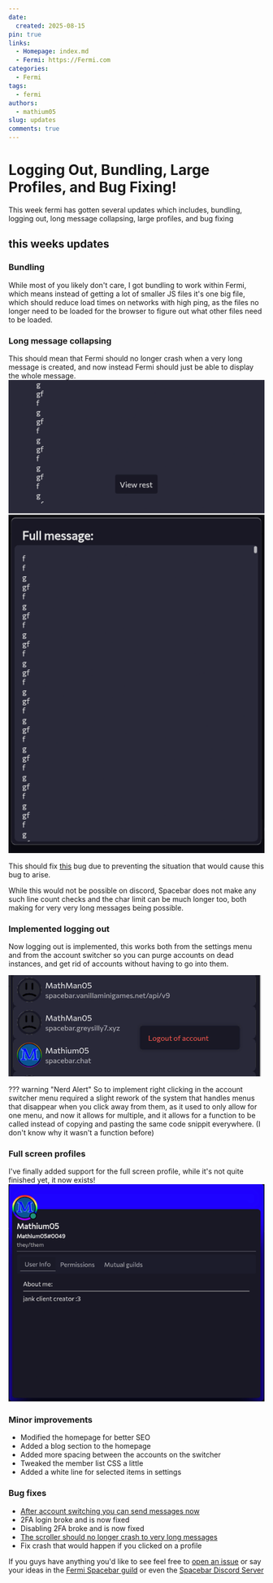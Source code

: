 ```yaml
---
date:
  created: 2025-08-15
pin: true
links:
  - Homepage: index.md
  - Fermi: https://Fermi.com
categories:
  - Fermi
tags:
  - fermi
authors:
  - mathium05
slug: updates
comments: true
---
```


# Logging Out, Bundling, Large Profiles, and Bug Fixing!
This week fermi has gotten several updates which includes, bundling, logging out, long message collapsing, large profiles, and bug fixing

<!-- more -->

## this weeks updates

### Bundling
While most of you likely don't care, I got bundling to work within Fermi, which means instead of getting a lot of smaller JS files it's one big file, which should reduce load times on networks with high ping, as the files no longer need to be loaded for the browser to figure out what other files need to be loaded.

### Long message collapsing
This should mean that Fermi should no longer crash when a very long message is created, and now instead Fermi should just be able to display the whole message.
!["preview of the show more button"](../assets/viewrest.webp)
!["the show more menu"](../assets/fullmessage.webp)

This should fix [this](https://github.com/MathMan05/Fermi/issues/77) bug due to preventing the situation that would cause this bug to arise.

While this would not be possible on discord, Spacebar does not make any such line count checks and the char limit can be much longer too, both making for very very long messages being possible.

### Implemented logging out
Now logging out is implemented, this works both from the settings menu and from the account switcher so you can purge accounts on dead instances, and get rid of accounts without having to go into them.

!["logging out via the account switcher"](../assets/logout.webp)

??? warning "Nerd Alert"
	So to implement right clicking in the account switcher menu required a slight rework of the system that handles menus that disappear when you click away from them, as it used to only allow for one menu, and now it allows for multiple, and it allows for a function to be called instead of copying and pasting the same code snippit everywhere. (I don't know why it wasn't a function before)

### Full screen profiles
I've finally added support for the full screen profile, while it's not quite finished yet, it now exists!
!["example of the new full screen profile"](../assets/profile.webp)

### Minor improvements
* Modified the homepage for better SEO
* Added a blog section to the homepage
* Added more spacing between the accounts on the switcher
* Tweaked the member list CSS a little
* Added a white line for selected items in settings

### Bug fixes
* [After account switching you can send messages now](https://github.com/MathMan05/Fermi/issues/102)
* 2FA login broke and is now fixed
* Disabling 2FA broke and is now fixed
* [The scroller should no longer crash to very long messages](https://github.com/MathMan05/Fermi/issues/77)
* Fix crash that would happen if you clicked on a profile

If you guys have anything you'd like to see feel free to [open an issue](https://github.com/MathMan05/Fermi/issues/new) or say your ideas in the [Fermi Spacebar guild](https://fermi.chat/invite/USgYJo?instance=https%3A%2F%2Fspacebar.chat) or even the [Spacebar Discord Server](https://discord.gg/JDjMXTGeY9)
